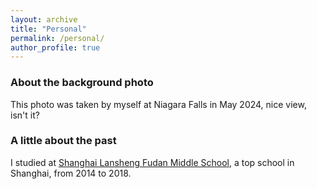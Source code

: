 ```yaml
---
layout: archive
title: "Personal"
permalink: /personal/
author_profile: true
---
```


### About the background photo

This photo was taken by myself at Niagara Falls in May 2024, nice view, isn't it?

### A little about the past

I studied at [Shanghai Lansheng Fudan Middle School](https://lansheng.fdfz.cn/), a top school in Shanghai, from 2014 to 2018.
